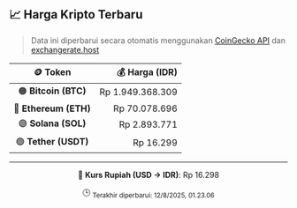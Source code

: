 

<!-- HARGA_KRIPTO -->
## 📈 Harga Kripto Terbaru

> Data ini diperbarui secara otomatis menggunakan [CoinGecko API](https://www.coingecko.com/) dan [exchangerate.host](https://exchangerate.host/)

<div align="center">

| 🪙 Token | 💰 Harga (IDR) |
|:------:|---------------:|
| 🟠 **Bitcoin (BTC)**   | Rp 1.949.368.309 |
| 🔵 **Ethereum (ETH)**  | Rp 70.078.696 |
| 🟣 **Solana (SOL)**    | Rp 2.893.771 |
| 🟢 **Tether (USDT)**   | Rp 16.299 |

---

💱 **Kurs Rupiah (USD → IDR)**: Rp 16.298

🕒 <sub>Terakhir diperbarui: 12/8/2025, 01.23.06</sub>

</div>
<!-- /HARGA_KRIPTO -->